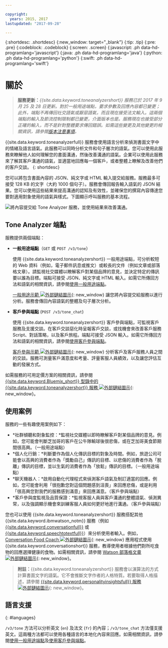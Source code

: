 ```yaml
---

copyright:
  years: 2015, 2017
lastupdated: "2017-09-28"

---
```


{:shortdesc: .shortdesc}
{:new_window: target="_blank"}
{:tip: .tip}
{:pre: .pre}
{:codeblock: .codeblock}
{:screen: .screen}
{:javascript: .ph data-hd-programlang='javascript'}
{:java: .ph data-hd-programlang='java'}
{:python: .ph data-hd-programlang='python'}
{:swift: .ph data-hd-programlang='swift'}

# 關於

> **服務更新：***{{site.data.keyword.toneanalyzershort}} 服務已於 2017 年 9 月 25 及 28 日更新。對於一般用途端點，要求參數及回應內容都已變更；此外，端點不再傳回社交語氣或厭惡語氣，而且現在接受法文輸入。這兩個端點的輸入及節流控制限制都已變更，介面版本也是。服務現在也接受部分正確的輸入，而不是針對整體要求傳回錯誤。如需這些變更及其他變更的相關資訊，請參閱[版本注意事項](/docs/services/tone-analyzer/release-notes.html)。*

{{site.data.keyword.toneanalyzerfull}} 服務會使用語言分析來偵測書面文字中的情緒及語言語氣。此服務可以同時分析文件和句子層次的語氣。您可以使用此服務來瞭解他人如何理解您的書面溝通，然後改善溝通的語氣。企業可以使用此服務來了解其客戶溝通的語氣，並適當地回應每一個客戶，或者整體上瞭解及改善他們的客戶交談。
{: shortdesc}

您可以將包含書面內容的 JSON、純文字或 HTML 輸入提交給服務。服務最多可接受 128 KB 的文字（大約 1000 個句子）。服務會傳回報告輸入語氣的 JSON 結果。您可以使用這些結果來提高溝通的認知及有效性，並確保您的撰寫內容傳達您要對適用對象使用的語氣與樣式。下圖顯示呼叫服務的基本流程。

![將內容提交給 Tone Analyzer 服務，並使用結果來改善溝通。](images/tone-analyzer.png)

## Tone Analyzer 端點

服務提供兩個端點：

-   **一般用途端點**（`GET` 或 `POST /v3/tone`）

    使用 {{site.data.keyword.toneanalyzershort}} 一般用途端點，可分析較短的 Web 資料（例如，電子郵件訊息或推文）或較長的文件（例如文章或部落格文章）。請監視社交媒體以瞭解客戶對某個品牌的意見，並決定特定的傳訊要以誰為目標。端點可接受 JSON、純文字或 HTML 輸入。如需它所傳回方法和語氣的相關資訊，請參閱[使用一般用途端點](/docs/services/tone-analyzer/using-tone.html)。

    [一般用途示範 ![外部鏈結圖示](../../icons/launch-glyph.svg "外部鏈結圖示")](https://tone-analyzer-demo.ng.bluemix.net/){: new_window} 讓您將內容提交給服務以進行分析。服務會傳回內容語氣的整體及句子層次分析。
-   **客戶參與端點** (`POST /v3/tone_chat`)

    使用 {{site.data.keyword.toneanalyzershort}} 客戶參與端點，可監視客戶服務及支援交談。在客戶交談惡化時呈報客戶交談，或找機會來改善客戶服務 Script、對話策略，以及客戶旅程。端點可接受 JSON 輸入。如需它所傳回方法和語氣的相關資訊，請參閱[使用客戶參與端點](/docs/services/tone-analyzer/using-tone-chat.html)。

    [客戶參與示範 ![外部鏈結圖示](../../icons/launch-glyph.svg "外部鏈結圖示")](http://customer-engagement-analytics.mybluemix.net/){: new_window} 分析客戶及客戶服務人員之間的交談。服務可測量客戶滿意度和考量、評量客服人員績效，以及讓您評估互動的發展方式。

如需服務的可用定價方案的相關資訊，請參閱 [{{site.data.keyword.Bluemix_short}} 型錄中的 {{site.data.keyword.toneanalyzershort}} 服務 ![外部鏈結圖示](../../icons/launch-glyph.svg "外部鏈結圖示")](https://console.ng.bluemix.net/catalog/services/tone-analyzer){: new_window}。

## 使用案例

服務的一些有趣使用案例如下：

-   *社群傾聽和對象監控：*監視社交媒體以即時瞭解客戶對某個品牌的意見。例如，您可能會判斷芝加哥的客戶在公牛隊輸球後很悲傷，或在芝加哥美食節期間很高興。（一般用途端點）
-   *個人化行銷：*判斷要作為個人化傳訊目標的對象及時間。例如，旅遊公司可能會以高興的消費者作為「獎勵自己」傳訊的目標、以悲傷的消費者作為「脫離」傳訊的目標，並以生氣的消費者作為「放鬆」傳訊的目標。（一般用途端點）
-   *聊天機器人：*啟用自動化代理程式來偵測客戶語氣及制訂適當的回應。例如，您可能會利用「很抱歉您對這個問題感到沮喪」來回應悲傷，或是利用「很高興您對我們的服務感到滿意」來回應滿意。（客戶參與端點）
-   *客戶參與度監視及品質保證：*監視客服人員與客戶溝通的整體語氣、偵測異常，以及強調顯示機會來訓練客服人員如何更好地進行溝通。（客戶參與端點）

您也可以使用 {{site.data.keyword.toneanalyzershort}} 服務搭配其他 {{site.data.keyword.ibmwatson_notm}} 服務（例如 [{{site.data.keyword.conversationfull}}](https://console.bluemix.net/docs/services/conversation/index.html) 或 [{{site.data.keyword.speechtotextfull}}](https://console.bluemix.net/docs/services/speech-to-text/index.html)）來分析使用者輸入。例如，[Conversation Food Coach ![外部鏈結圖示](../../icons/launch-glyph.svg "外部鏈結圖示")](https://food-coach.mybluemix.net/){: new_window} 應用程式使用 {{site.data.keyword.conversationshort}} 服務，教導使用者根據他們對所吃食物的回應選擇健康的食物。如需相關資訊，請參閱 [Watson 部落格文章 ![外部鏈結圖示](../../icons/launch-glyph.svg "外部鏈結圖示")](https://developer.ibm.com/watson/blog/2016/10/17/creating-a-compassionate-conversational-agent-using-watson-tone-analyzer-and-watson-conversation-services/){: new_window}。

> **附註：**{{site.data.keyword.toneanalyzershort}} 服務會以演算法的方式計算書面文字的語氣。它不會推斷文字作者的人格特質。若要取得人格描述，請參閱 [{{site.data.keyword.personalityinsightsfull}} 服務 ![外部鏈結圖示](../../icons/launch-glyph.svg "外部鏈結圖示")](https://console.bluemix.net/docs/services/personality-insights/index.html){: new_window}。

## 語言支援
{: #languages}

`/v3/tone` 方法可以分析英文 (`en`) 及法文 (`fr`) 的內容；`/v3/tone_chat` 方法僅支援英文。這兩種方法都可以使用各種語言的本地化內容來回應。如需相關資訊，請參閱[使用一般用途端點](/docs/services/tone-analyzer/using-tone.html)及[使用客戶參與端點](/docs/services/tone-analyzer/using-tone-chat.html)。
